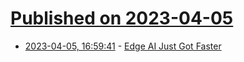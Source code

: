 # [Published on 2023-04-05](index.md)

* [2023-04-05, 16:59:41](https://lobste.rs/s/r6awrd/edge_ai_just_got_faster) - [Edge AI Just Got Faster](https://justine.lol/mmap/)
